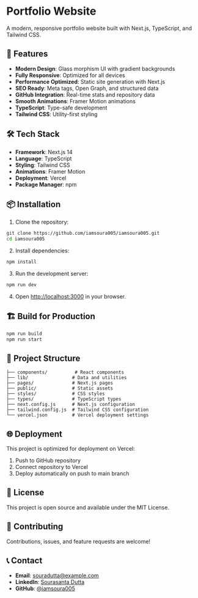 # Portfolio Website

A modern, responsive portfolio website built with Next.js, TypeScript, and Tailwind CSS.

## 🚀 Features

- **Modern Design**: Glass morphism UI with gradient backgrounds
- **Fully Responsive**: Optimized for all devices
- **Performance Optimized**: Static site generation with Next.js
- **SEO Ready**: Meta tags, Open Graph, and structured data
- **GitHub Integration**: Real-time stats and repository data
- **Smooth Animations**: Framer Motion animations
- **TypeScript**: Type-safe development
- **Tailwind CSS**: Utility-first styling

## 🛠️ Tech Stack

- **Framework**: Next.js 14
- **Language**: TypeScript
- **Styling**: Tailwind CSS
- **Animations**: Framer Motion
- **Deployment**: Vercel
- **Package Manager**: npm

## 📦 Installation

1. Clone the repository:
```bash
git clone https://github.com/iamsoura005/iamsoura005.git
cd iamsoura005
```

2. Install dependencies:
```bash
npm install
```

3. Run the development server:
```bash
npm run dev
```

4. Open [http://localhost:3000](http://localhost:3000) in your browser.

## 🏗️ Build for Production

```bash
npm run build
npm run start
```

## 📁 Project Structure

```
├── components/          # React components
├── lib/                # Data and utilities
├── pages/              # Next.js pages
├── public/             # Static assets
├── styles/             # CSS styles
├── types/              # TypeScript types
├── next.config.js      # Next.js configuration
├── tailwind.config.js  # Tailwind CSS configuration
└── vercel.json         # Vercel deployment settings
```

## 🌐 Deployment

This project is optimized for deployment on Vercel:

1. Push to GitHub repository
2. Connect repository to Vercel
3. Deploy automatically on push to main branch

## 📄 License

This project is open source and available under the MIT License.

## 🤝 Contributing

Contributions, issues, and feature requests are welcome!

## 📞 Contact

- **Email**: souradutta@example.com
- **LinkedIn**: [Sourasanta Dutta](https://www.linkedin.com/in/sourasanta-dutta-852345282)
- **GitHub**: [@iamsoura005](https://github.com/iamsoura005)